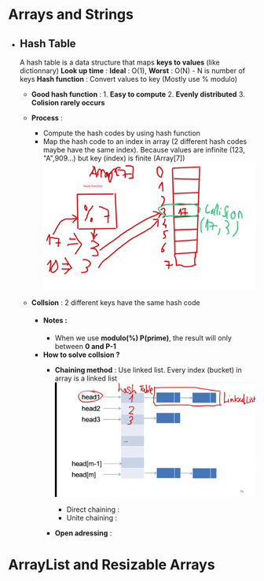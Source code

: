 # Arrays and Strings

- ## Hash Table
  A hash table is a data structure that maps **keys to values** (like dictionnary)
  **Look up time** : **Ideal** : O(1), **Worst** : O(N) - N is number of keys
  **Hash function** : Convert values to key (Mostly use % modulo)
  - **Good hash function** :
        1. **Easy to compute**
        2. **Evenly distributed**
        3. **Colision rarely occurs**
  - **Process** :
      - Compute the hash codes by using hash function
      - Map the hash code to an index in array (2 different hash codes maybe have the same index). Because values are infinite (123, "A",909...) but key (index) is finite (Array[7])
   ![Hình ảnh đẹp](demo-hashkey.png)
  - **Collsion** : 2 different keys have the same hash code
  
    * #### Notes :
      * When we use **modulo(%) P(prime)**, the result will only between **0 and P-1**
    * **How to solve collsion ?**
      * **Chaining method** : Use linked list. Every index (bucket) in array is a linked list
       ![Hình ảnh đẹp](demo-chaining.png)

        * Direct chaining : 
        * Unite chaining :    
      * **Open adressing** :  
  

# ArrayList and Resizable Arrays

